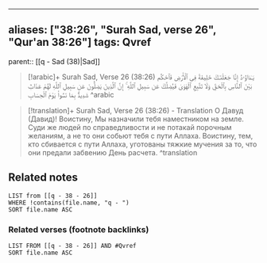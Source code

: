 
---
aliases: ["38:26", "Surah Sad, verse 26", "Qur'an 38:26"]
tags: Qvref
---

parent:: [[q - Sad (38)|Sad]]

> [!arabic]+ Surah Sad, Verse 26 (38:26)
> <span class="quran-arabic">يَـٰدَاوُۥدُ إِنَّا جَعَلْنَـٰكَ خَلِيفَةً فِى ٱلْأَرْضِ فَٱحْكُم بَيْنَ ٱلنَّاسِ بِٱلْحَقِّ وَلَا تَتَّبِعِ ٱلْهَوَىٰ فَيُضِلَّكَ عَن سَبِيلِ ٱللَّهِ ۚ إِنَّ ٱلَّذِينَ يَضِلُّونَ عَن سَبِيلِ ٱللَّهِ لَهُمْ عَذَابٌ شَدِيدٌۢ بِمَا نَسُوا۟ يَوْمَ ٱلْحِسَابِ</span>
^arabic

> [!translation]+ Surah Sad, Verse 26 (38:26) - Translation
> О Давуд (Давид)! Воистину, Мы назначили тебя наместником на земле. Суди же людей по справедливости и не потакай порочным желаниям, а не то они собьют тебя с пути Аллаха. Воистину, тем, кто сбивается с пути Аллаха, уготованы тяжкие мучения за то, что они предали забвению День расчета.
^translation



## Related notes
```dataview
LIST from [[q - 38 - 26]]
WHERE !contains(file.name, "q - ")
SORT file.name ASC
```

### Related verses (footnote backlinks)
```dataview
LIST FROM [[q - 38 - 26]] AND #Qvref
SORT file.name ASC
```

